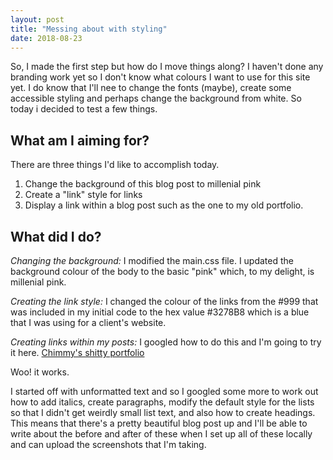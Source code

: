 ```yaml
---
layout: post
title: "Messing about with styling"
date: 2018-08-23
---
```


So, I made the first step but how do I move things along? I haven't done any branding work yet so I don't know what colours I want to use for this site yet. I do know that I'll nee to change the fonts (maybe), create some accessible styling and perhaps change the background from white. So today i decided to test a few things. 

## What am I aiming for?
There are three things I'd like to accomplish today. 
1. Change the background of this blog post to millenial pink
2. Create a "link" style for links
3. Display a link within a blog post such as the one to my old portfolio. 

## What did I do?
*Changing the background:* I modified the main.css file. I updated the background colour of the body to the basic "pink" which, to my delight, is millenial pink. 

*Creating the link style:* I changed the colour of the links from the #999 that was included in my initial code to the hex value #3278B8 which is a blue that I was using for a client's website. 

*Creating links within my posts:* I googled how to do this and I'm going to try it here. [Chimmy's shitty portfolio](https://docs.google.com/presentation/d/1PXrh6hX5beEu9kVZdvG5lwpn_lp1vBN_vVgp3mi4Kpw/edit#slide=id.gc6f80d1ff_0_0)

Woo! it works. 

I started off with unformatted text and so I googled some more to work out how to add italics, create paragraphs, modify the default style for the lists so that I didn't get weirdly small list text, and also how to create headings. This means that there's a pretty beautiful blog post up and I'll be able to write about the before and after of these when I set up all of these locally and can upload the screenshots that I'm taking. 


